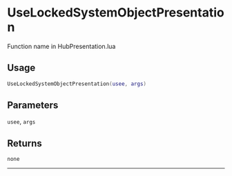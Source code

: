 # UseLockedSystemObjectPresentation
Function name in HubPresentation.lua
## Usage
```lua
UseLockedSystemObjectPresentation(usee, args)
```
## Parameters
`usee`, `args`
## Returns
`none`

---